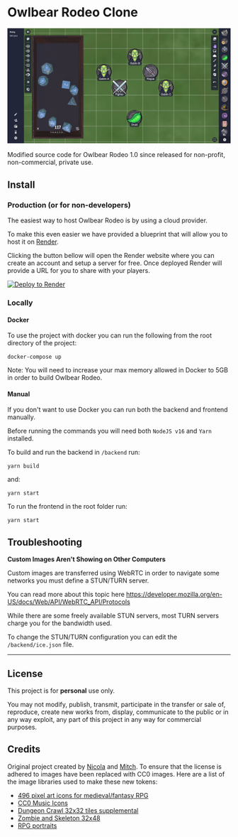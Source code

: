 # Owlbear Rodeo Clone

![Demo Image](/demo.jpg)

Modified source code for Owlbear Rodeo 1.0 since released for non-profit, non-commercial, private use.

## Install

### Production (or for non-developers)

The easiest way to host Owlbear Rodeo is by using a cloud provider.

To make this even easier we have provided a blueprint that will allow you to host it on [Render](https://render.com/).

Clicking the button bellow will open the Render website where you can create an account and setup a server for free.
Once deployed Render will provide a URL for you to share with your players.

[![Deploy to Render](https://render.com/images/deploy-to-render-button.svg)](https://render.com/deploy)

### Locally

#### **Docker**

To use the project with docker you can run the following from the root directory of the project:

```
docker-compose up
```

Note: You will need to increase your max memory allowed in Docker to 5GB in order to build Owlbear Rodeo.

#### **Manual**

If you don't want to use Docker you can run both the backend and frontend manually.

Before running the commands you will need both `NodeJS v16` and `Yarn` installed.

To build and run the backend in `/backend` run:

```
yarn build
```

and:

```
yarn start
```

To run the frontend in the root folder run:

```
yarn start
```

## Troubleshooting

**Custom Images Aren't Showing on Other Computers**

Custom images are transferred using WebRTC in order to navigate some networks you must define a STUN/TURN server.

You can read more about this topic here https://developer.mozilla.org/en-US/docs/Web/API/WebRTC_API/Protocols

While there are some freely available STUN servers, most TURN servers charge you for the bandwidth used.

To change the STUN/TURN configuration you can edit the `/backend/ice.json` file.

---

## License

This project is for **personal** use only.

You may not modify, publish, transmit, participate in the transfer or sale of, reproduce, create new works from, display, communicate to the public or in any way exploit, any part of this project in any way for commercial purposes.

## Credits

Original project created by [Nicola](https://github.com/nthouliss) and [Mitch](https://github.com/mitchemmc).
To ensure that the license is adhered to images have been replaced with CC0 images.
Here are a list of the image libraries used to make these new tokens:

- [496 pixel art icons for medieval/fantasy RPG](https://opengameart.org/content/496-pixel-art-icons-for-medievalfantasy-rpg)
- [CC0 Music Icons](https://opengameart.org/content/cc0-music-icons)
- [Dungeon Crawl 32x32 tiles supplemental](https://opengameart.org/content/dungeon-crawl-32x32-tiles-supplemental)
- [Zombie and Skeleton 32x48](https://opengameart.org/content/zombie-and-skeleton-32x48)
- [RPG portraits](https://opengameart.org/content/rpg-portraits)

